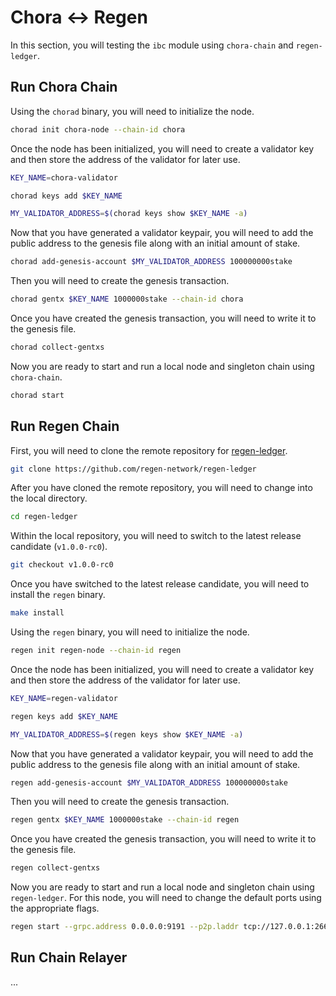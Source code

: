 # Chora <-> Regen

In this section, you will testing the `ibc` module using `chora-chain` and `regen-ledger`.

## Run Chora Chain

Using the `chorad` binary, you will need to initialize the node.

```sh
chorad init chora-node --chain-id chora
```

Once the node has been initialized, you will need to create a validator key and then store the address of the validator for later use.

```sh
KEY_NAME=chora-validator

chorad keys add $KEY_NAME

MY_VALIDATOR_ADDRESS=$(chorad keys show $KEY_NAME -a)
```

Now that you have generated a validator keypair, you will need to add the public address to the genesis file along with an initial amount of stake.

```sh
chorad add-genesis-account $MY_VALIDATOR_ADDRESS 100000000stake
```

Then you will need to create the genesis transaction.

```sh
chorad gentx $KEY_NAME 1000000stake --chain-id chora
```

Once you have created the genesis transaction, you will need to write it to the genesis file.

```sh
chorad collect-gentxs
```

Now you are ready to start and run a local node and singleton chain using `chora-chain`.

```sh
chorad start
```

## Run Regen Chain

First, you will need to clone the remote repository for [regen-ledger](https://github.com/regen-network/regen-ledger).

```sh
git clone https://github.com/regen-network/regen-ledger
```

After you have cloned the remote repository, you will need to change into the local directory.

```sh
cd regen-ledger
```

Within the local repository, you will need to switch to the latest release candidate (`v1.0.0-rc0`).

```sh
git checkout v1.0.0-rc0
```

Once you have switched to the latest release candidate, you will need to install the `regen` binary.

```sh
make install
```

Using the `regen` binary, you will need to initialize the node.

```sh
regen init regen-node --chain-id regen
```

Once the node has been initialized, you will need to create a validator key and then store the address of the validator for later use.

```sh
KEY_NAME=regen-validator

regen keys add $KEY_NAME

MY_VALIDATOR_ADDRESS=$(regen keys show $KEY_NAME -a)
```

Now that you have generated a validator keypair, you will need to add the public address to the genesis file along with an initial amount of stake.

```sh
regen add-genesis-account $MY_VALIDATOR_ADDRESS 100000000stake
```

Then you will need to create the genesis transaction.

```sh
regen gentx $KEY_NAME 1000000stake --chain-id regen
```

Once you have created the genesis transaction, you will need to write it to the genesis file.

```sh
regen collect-gentxs
```

Now you are ready to start and run a local node and singleton chain using `regen-ledger`. For this node, you will need to change the default ports using the appropriate flags.

```sh
regen start --grpc.address 0.0.0.0:9191 --p2p.laddr tcp://127.0.0.1:26658 --rpc.laddr tcp://127.0.0.1:26659 --rpc.pprof_laddr 127.0.0.1:6161
```

## Run Chain Relayer

...